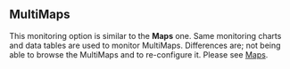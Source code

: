 
## MultiMaps
This monitoring option is similar to the **Maps** one. Same monitoring charts and data tables are used to monitor MultiMaps. Differences are; not being able to browse the MultiMaps and to re-configure it. Please see [Maps](#maps).